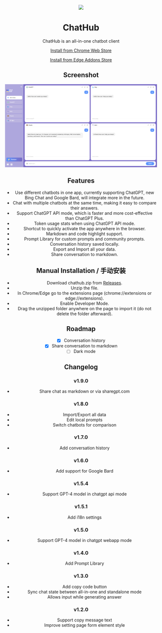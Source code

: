 <p align="center">
    <img src="./src/logo.png">
</p>

<h1 align="center">ChatHub</h1>

<div align="center">

ChatHub is an all-in-one chatbot client

[Install from Chrome Web Store](https://chathub.gg)

[Install from Edge Addons Store](https://microsoftedge.microsoft.com/addons/detail/chathub-allinone-chat/kdlmggoacmfoombiokflpeompajfljga)

## Screenshot

![Screenshot](screenshots/extension.png?raw=true)

## Features

- Use different chatbots in one app, currently supporting ChatGPT, new Bing Chat and Google Bard, will integrate more in the future.
- Chat with multiple chatbots at the same time, making it easy to compare their answers.
- Support ChatGPT API mode, which is faster and more cost-effective than ChatGPT Plus.
- Token usage stats when using ChatGPT API mode.
- Shortcut to quickly activate the app anywhere in the browser.
- Markdown and code highlight support.
- Prompt Library for custom prompts and community prompts.
- Conversation history saved locally.
- Export and Import all your data.
- Share conversation to markdown.

## Manual Installation / 手动安装

- Download chathub.zip from [Releases](https://github.com/chathub-dev/chathub/releases).
- Unzip the file.
- In Chrome/Edge go to the extensions page (chrome://extensions or edge://extensions).
- Enable Developer Mode.
- Drag the unzipped folder anywhere on the page to import it (do not delete the folder afterward).

## Roadmap

- [x] Conversation history
- [x] Share conversation to markdown
- [ ] Dark mode

## Changelog

### v1.9.0

- Share chat as markdown or via sharegpt.com

### v1.8.0

- Import/Export all data
- Edit local prompts
- Switch chatbots for comparison

### v1.7.0

- Add conversation history

### v1.6.0

- Add support for Google Bard

### v1.5.4

- Support GPT-4 model in chatgpt api mode

### v1.5.1

- Add i18n settings

### v1.5.0

- Support GPT-4 model in chatgpt webapp mode

### v1.4.0

- Add Prompt Library

### v1.3.0

- Add copy code button
- Sync chat state between all-in-one and standalone mode
- Allows input while generating answer

### v1.2.0

- Support copy message text
- Improve setting page form element style

